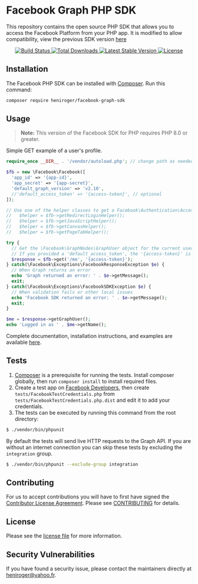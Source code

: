 # Facebook Graph PHP SDK

This repository contains the open source PHP SDK that allows you to access the Facebook Platform from your PHP app. It is modified to allow compatibility, view the previous SDK version [here](https://github.com/facebookarchive/php-graph-sdk)

<p align="center">
    <a href="https://github.com/heniroger/facebook-php-graph-sdk/actions">
        <img src="https://github.com/heniroger/facebook-php-graph-sdk/workflows/tests/badge.svg" alt="Build Status">
    </a>
    <a href="https://packagist.org/packages/heniroger/facebook-graph-sdk">
        <img src="https://img.shields.io/packagist/dt/heniroger/facebook-graph-sdk" alt="Total Downloads">
    </a>
    <a href="https://packagist.org/packages/heniroger/facebook-graph-sdk">
        <img src="https://img.shields.io/packagist/v/heniroger/facebook-graph-sdk" alt="Latest Stable Version">
    </a>
    <a href="https://packagist.org/packages/heniroger/facebook-graph-sdk">
        <img src="https://img.shields.io/packagist/l/heniroger/facebook-graph-sdk" alt="License">
    </a>
</p>


## Installation

The Facebook PHP SDK can be installed with [Composer](https://getcomposer.org/). Run this command:

```sh
composer require heniroger/facebook-graph-sdk
```

## Usage

> **Note:** This version of the Facebook SDK for PHP requires PHP 8.0 or greater.

Simple GET example of a user's profile.

```php
require_once __DIR__ . '/vendor/autoload.php'; // change path as needed

$fb = new \Facebook\Facebook([
  'app_id' => '{app-id}',
  'app_secret' => '{app-secret}',
  'default_graph_version' => 'v2.10',
  //'default_access_token' => '{access-token}', // optional
]);

// Use one of the helper classes to get a Facebook\Authentication\AccessToken instance.
//   $helper = $fb->getRedirectLoginHelper();
//   $helper = $fb->getJavaScriptHelper();
//   $helper = $fb->getCanvasHelper();
//   $helper = $fb->getPageTabHelper();

try {
  // Get the \Facebook\GraphNodes\GraphUser object for the current user.
  // If you provided a 'default_access_token', the '{access-token}' is optional.
  $response = $fb->get('/me', '{access-token}');
} catch(\Facebook\Exceptions\FacebookResponseException $e) {
  // When Graph returns an error
  echo 'Graph returned an error: ' . $e->getMessage();
  exit;
} catch(\Facebook\Exceptions\FacebookSDKException $e) {
  // When validation fails or other local issues
  echo 'Facebook SDK returned an error: ' . $e->getMessage();
  exit;
}

$me = $response->getGraphUser();
echo 'Logged in as ' . $me->getName();
```

Complete documentation, installation instructions, and examples are available [here](docs/).

## Tests

1. [Composer](https://getcomposer.org/) is a prerequisite for running the tests. Install composer globally, then run `composer install` to install required files.
2. Create a test app on [Facebook Developers](https://developers.facebook.com), then create `tests/FacebookTestCredentials.php` from `tests/FacebookTestCredentials.php.dist` and edit it to add your credentials.
3. The tests can be executed by running this command from the root directory:

```bash
$ ./vendor/bin/phpunit
```

By default the tests will send live HTTP requests to the Graph API. If you are without an internet connection you can skip these tests by excluding the `integration` group.

```bash
$ ./vendor/bin/phpunit --exclude-group integration
```

## Contributing

For us to accept contributions you will have to first have signed the [Contributor License Agreement](https://developers.facebook.com/opensource/cla). Please see [CONTRIBUTING](https://github.com/heniroger/facebook-graph-sdk-php-8/blob/master/CONTRIBUTING.md) for details.

## License

Please see the [license file](https://github.com/heniroger/facebook-graph-sdk-php-8/blob/master/LICENSE) for more information.

## Security Vulnerabilities

If you have found a security issue, please contact the maintainers directly at [heniroger@yahoo.fr](mailto:heniroger@yahoo.fr).
